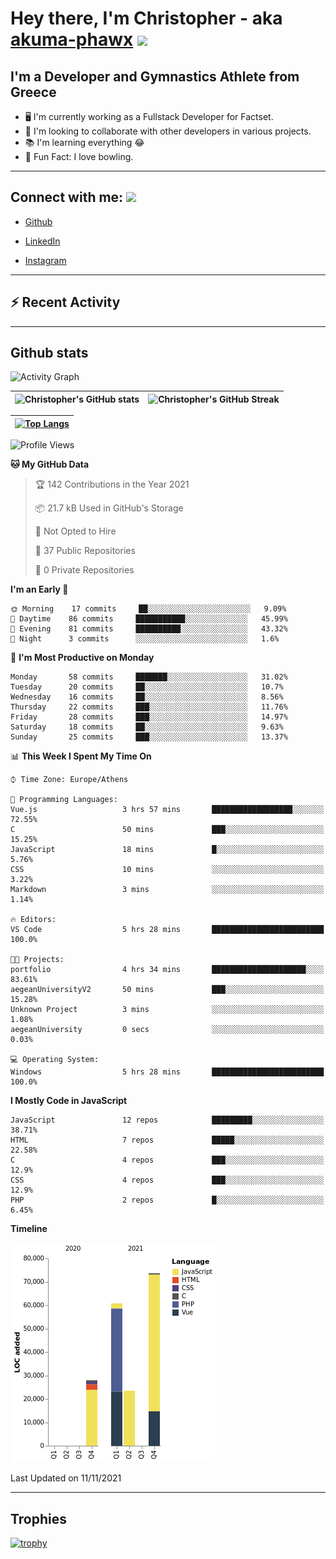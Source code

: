 # Hey there, I'm Christopher - aka [akuma-phawx](https://github.com/akuma-phawx) <img src = "https://raw.githubusercontent.com/MartinHeinz/MartinHeinz/master/wave.gif" width = 50px>

## I'm a Developer and Gymnastics Athlete from Greece

- 🖥️ I'm currently working as a Fullstack Developer for Factset.
- 🤲 I'm looking to collaborate with other developers in various projects.
- 📚 I'm learning everything 😂
- 🎳 Fun Fact: I love bowling.

---

## Connect with me: <img src='https://raw.githubusercontent.com/ShahriarShafin/ShahriarShafin/main/Assets/handshake.gif' width="100px">

- [Github](https://github.com/akuma-phawx)

- [LinkedIn](https://www.linkedin.com/in/christopher-vradis-3b9a68151/)

- [Instagram](https://www.instagram.com/chris.vrd_sw/)

---

## ⚡ Recent Activity

<!--START_SECTION:activity-->
<!--END_SECTION:activity-->

---

## Github stats

![Activity Graph](https://activity-graph.herokuapp.com/graph?username=akuma-phawx&theme=dracula)

| ![Christopher's GitHub stats](https://github-readme-stats.vercel.app/api?username=akuma-phawx&show_icons=true&theme=dracula) | ![Christopher's GitHub Streak](https://github-readme-streak-stats.herokuapp.com/?user=akuma-phawx&theme=dracula) |
| ---------------------------------------------------------------------------------------------------------------------------- | ---------------------------------------------------------------------------------------------------------------- |

| [![Top Langs](https://github-readme-stats.vercel.app/api/top-langs/?username=akuma-phawx&show_icons=true&theme=radical)](https://github.com/akuma-phawx/github-readme-stats) |
| ---------------------------------------------------------------------------------------------------------------------------------------------------------------------------- |

<!--START_SECTION:waka-->
![Profile Views](http://img.shields.io/badge/Profile%20Views-0-blue)

**🐱 My GitHub Data** 

> 🏆 142 Contributions in the Year 2021
 > 
> 📦 21.7 kB Used in GitHub's Storage 
 > 
> 🚫 Not Opted to Hire
 > 
> 📜 37 Public Repositories 
 > 
> 🔑 0 Private Repositories  
 > 
**I'm an Early 🐤** 

```text
🌞 Morning    17 commits     ██░░░░░░░░░░░░░░░░░░░░░░░   9.09% 
🌆 Daytime    86 commits     ███████████░░░░░░░░░░░░░░   45.99% 
🌃 Evening    81 commits     ██████████░░░░░░░░░░░░░░░   43.32% 
🌙 Night      3 commits      ░░░░░░░░░░░░░░░░░░░░░░░░░   1.6%

```
📅 **I'm Most Productive on Monday** 

```text
Monday       58 commits     ███████░░░░░░░░░░░░░░░░░░   31.02% 
Tuesday      20 commits     ██░░░░░░░░░░░░░░░░░░░░░░░   10.7% 
Wednesday    16 commits     ██░░░░░░░░░░░░░░░░░░░░░░░   8.56% 
Thursday     22 commits     ███░░░░░░░░░░░░░░░░░░░░░░   11.76% 
Friday       28 commits     ███░░░░░░░░░░░░░░░░░░░░░░   14.97% 
Saturday     18 commits     ██░░░░░░░░░░░░░░░░░░░░░░░   9.63% 
Sunday       25 commits     ███░░░░░░░░░░░░░░░░░░░░░░   13.37%

```


📊 **This Week I Spent My Time On** 

```text
⌚︎ Time Zone: Europe/Athens

💬 Programming Languages: 
Vue.js                   3 hrs 57 mins       ██████████████████░░░░░░░   72.55% 
C                        50 mins             ███░░░░░░░░░░░░░░░░░░░░░░   15.25% 
JavaScript               18 mins             █░░░░░░░░░░░░░░░░░░░░░░░░   5.76% 
CSS                      10 mins             ░░░░░░░░░░░░░░░░░░░░░░░░░   3.22% 
Markdown                 3 mins              ░░░░░░░░░░░░░░░░░░░░░░░░░   1.14%

🔥 Editors: 
VS Code                  5 hrs 28 mins       █████████████████████████   100.0%

🐱‍💻 Projects: 
portfolio                4 hrs 34 mins       █████████████████████░░░░   83.61% 
aegeanUniversityV2       50 mins             ███░░░░░░░░░░░░░░░░░░░░░░   15.28% 
Unknown Project          3 mins              ░░░░░░░░░░░░░░░░░░░░░░░░░   1.08% 
aegeanUniversity         0 secs              ░░░░░░░░░░░░░░░░░░░░░░░░░   0.03%

💻 Operating System: 
Windows                  5 hrs 28 mins       █████████████████████████   100.0%

```

**I Mostly Code in JavaScript** 

```text
JavaScript               12 repos            █████████░░░░░░░░░░░░░░░░   38.71% 
HTML                     7 repos             █████░░░░░░░░░░░░░░░░░░░░   22.58% 
C                        4 repos             ███░░░░░░░░░░░░░░░░░░░░░░   12.9% 
CSS                      4 repos             ███░░░░░░░░░░░░░░░░░░░░░░   12.9% 
PHP                      2 repos             █░░░░░░░░░░░░░░░░░░░░░░░░   6.45%

```


**Timeline**

![Chart not found](https://raw.githubusercontent.com/akuma-phawx/akuma-phawx/main/charts/bar_graph.png) 


 Last Updated on 11/11/2021
<!--END_SECTION:waka-->

---

## Trophies

[![trophy](https://github-profile-trophy.vercel.app/?username=akuma-phawx&theme=onedark)](https://github.com/ryo-ma/github-profile-trophy)
